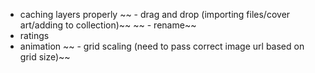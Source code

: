 - caching layers properly
~~ - drag and drop (importing files/cover art/adding to collection)~~
~~ - rename~~
- ratings
- animation
~~ - grid scaling (need to pass correct image url based on grid size)~~

